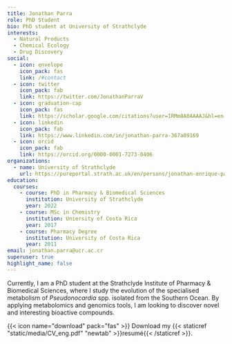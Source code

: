 ```yaml
---
title: Jonathan Parra
role: PhD Student
bio: PhD student at University of Strathclyde
interests:
  - Natural Products
  - Chemical Ecology
  - Drug Discovery
social:
  - icon: envelope
    icon_pack: fas
    link: /#contact
  - icon: twitter
    icon_pack: fab
    link: https://twitter.com/JonathanParraV
  - icon: graduation-cap
    icon_pack: fas
    link: https://scholar.google.com/citations?user=IRMm8A0AAAAJ&hl=en
  - icon: linkedin
    icon_pack: fab
    link: https://www.linkedin.com/in/jonathan-parra-367a09169
  - icon: orcid
    icon_pack: fab
    link: https://orcid.org/0000-0001-7273-0406
organizations:
  - name: University of Strathclyde
    url: https://pureportal.strath.ac.uk/en/persons/jonathan-enrique-parra-villalobos
education:
  courses:
    - course: PhD in Pharmacy & Biomedical Sciences
      institution: University of Strathclyde
      year: 2022
    - course: MSc in Chemistry
      institution: Uniersity of Costa Rica
      year: 2017
    - course: Pharmacy Degree
      institution: University of Costa Rica
      year: 2011
email: jonathan.parra@ucr.ac.cr
superuser: true
highlight_name: false
---
```

Currently, I am a PhD student at the Strathclyde Institute of Pharmacy & Biomedical Sciences, where I study the evolution of the specialised metabolism of *Pseudonocardia* spp. isolated from the Southern Ocean. By applying metabolomics and genomics tools, I am looking to discover novel and interesting bioactive compounds. 

{{< icon name="download" pack="fas" >}} Download my {{< staticref "static/media/CV_eng.pdf" "newtab" >}}resumé{{< /staticref >}}.
